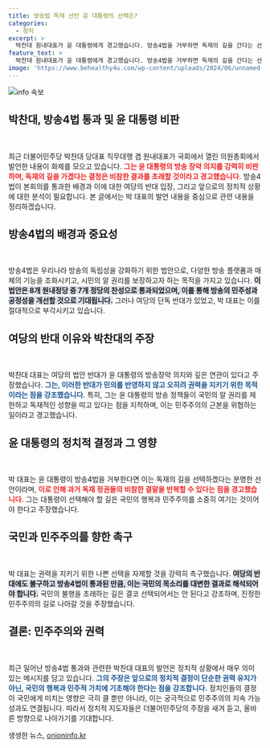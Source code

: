 ```yaml
---
title: 방송법 독재 선언 윤 대통령의 선택은?
categories:
  - 정치
excerpt: >
  박찬대 원내대표가 윤 대통령에게 경고했습니다. 방송4법을 거부하면 독재의 길을 간다는 선언으로 해석될 것! 과연 윤 대통령은 어떤 선택을 할까요?
feature_text: >
  박찬대 원내대표가 윤 대통령에게 경고했습니다. 방송4법을 거부하면 독재의 길을 간다는 선언으로 해석될 것! 과연 윤 대통령은 어떤 선택을 할까요?
image: 'https://www.behealthy4u.com/wp-content/uploads/2024/06/unnamed-file.png'
---
```


<p><img src="https://www.behealthy4u.com/wp-content/uploads/2024/06/unnamed-file.png" alt="info 속보" /></p>

<h2 data-ke-size="size26">박찬대, 방송4법 통과 및 윤 대통령 비판</h2>

<p data-ke-size="size16">&nbsp;</p>

<p data-ke-size="size16">최근 더불어민주당 박찬대 당대표 직무대행 겸 원내대표가 국회에서 열린 의원총회에서 발언한 내용이 화제를 모으고 있습니다. <b><span style="color: #ee2323;">그는 윤 대통령의 방송 장악 의지를 강력히 비판하며, 독재의 길을 가겠다는 결정은 비참한 결과를 초래할 것이라고 경고했습니다.</span></b> 방송4법이 본회의를 통과한 배경과 이에 대한 여당의 반대 입장, 그리고 앞으로의 정치적 상황에 대한 분석이 필요합니다. 본 글에서는 박 대표의 발언 내용을 중심으로 관련 내용을 정리하겠습니다.</p>

<h2 data-ke-size="size26">방송4법의 배경과 중요성</h2>

<p data-ke-size="size16">&nbsp;</p>

<p data-ke-size="size16">방송4법은 우리나라 방송의 독립성을 강화하기 위한 법안으로, 다양한 방송 플랫폼과 매체의 기능을 조화시키고, 시민의 알 권리를 보장하고자 하는 목적을 가지고 있습니다. <b><span style="background-color: #21538527;">이 법안은 8개 원내정당 중 7개 정당의 찬성으로 통과되었으며, 이를 통해 방송의 민주성과 공정성을 개선할 것으로 기대됩니다.</span></b> 그러나 여당의 단독 반대가 있었고, 박 대표는 이를 절대적으로 부각시키고 있습니다.</p>

<h2 data-ke-size="size26">여당의 반대 이유와 박찬대의 주장</h2>

<p data-ke-size="size16">&nbsp;</p>

<p data-ke-size="size16">박찬대 대표는 여당의 법안 반대가 윤 대통령의 방송장악 의지와 깊은 연관이 있다고 주장했습니다. <b><span style="color: #1a5490;">그는, 이러한 반대가 민의를 반영하지 않고 오히려 권력을 지키기 위한 목적이라는 점을 강조했습니다.</span></b> 특히, 그는 윤 대통령의 방송 정책들이 국민의 알 권리를 제한하고 독재적인 성향을 띠고 있다는 점을 지적하며, 이는 민주주의의 근본을 위협하는 일이라고 경고했습니다.</p>

<h2 data-ke-size="size26">윤 대통령의 정치적 결정과 그 영향</h2>

<p data-ke-size="size16">&nbsp;</p>

<p data-ke-size="size16">박 대표는 윤 대통령이 방송4법을 거부한다면 이는 독재의 길을 선택하겠다는 분명한 선언이라며, <b><span style="color: #ee2323;">이로 인해 과거 독재 정권들의 비참한 결말을 반복할 수 있다는 점을 경고했습니다.</span></b> 그는 대통령이 선택해야 할 길은 국민의 행복과 민주주의를 소중히 여기는 것이어야 한다고 주장했습니다.</p>

<h2 data-ke-size="size26">국민과 민주주의를 향한 촉구</h2>

<p data-ke-size="size16">&nbsp;</p>

<p data-ke-size="size16">박 대표는 권력을 지키기 위한 나쁜 선택을 자제할 것을 강력히 촉구했습니다. <b><span style="background-color: #21538527;">여당의 반대에도 불구하고 방송4법이 통과된 만큼, 이는 국민의 목소리를 대변한 결과로 해석되어야 합니다.</span></b> 국민의 불행을 초래하는 길은 결코 선택되어서는 안 된다고 강조하며, 진정한 민주주의의 길로 나아갈 것을 주장했습니다.</p>

<h2 data-ke-size="size26">결론: 민주주의와 권력</h2>

<p data-ke-size="size16">&nbsp;</p>

<p data-ke-size="size16">최근 일어난 방송4법 통과와 관련한 박찬대 대표의 발언은 정치적 상황에서 매우 의미 있는 메시지를 담고 있습니다. <b><span style="color: #1a5490;">그의 주장은 앞으로의 정치적 결정이 단순한 권력 유지가 아닌, 국민의 행복과 민주적 가치에 기초해야 한다는 점을 강조합니다.</span></b> 정치인들의 결정이 국민에게 미치는 영향은 극히 클 뿐만 아니라, 이는 궁극적으로 민주주의의 지속 가능성과도 연결됩니다. 따라서 정치적 지도자들은 더불어민주당의 주장을 새겨 듣고, 올바른 방향으로 나아가기를 기대합니다.</p>
생생한 뉴스, <a href="https://onioninfo.kr" rel="dofollow">onioninfo.kr</a>


